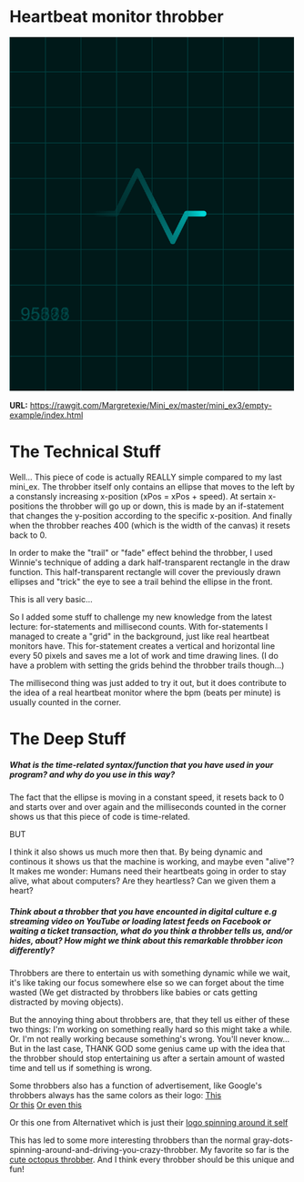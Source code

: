 # Heartbeat monitor throbber

![alt tekst](throbber.PNG) 

**URL:** https://rawgit.com/Margretexie/Mini_ex/master/mini_ex3/empty-example/index.html

# The Technical Stuff
Well... This piece of code is actually REALLY simple compared to my last mini_ex. The throbber itself only contains an ellipse that moves to the left by a constansly increasing x-position (xPos = xPos + speed). At sertain x-positions the throbber will go up or down, this is made by an if-statement that changes the y-position according to the specific x-position. And finally when the throbber reaches 400 (which is the width of the canvas) it resets back to 0.

In order to make the "trail" or "fade" effect behind the throbber, I used Winnie's technique of adding a dark half-transparent rectangle in the draw function. This half-transparent rectangle will cover the previously drawn ellipses and "trick" the eye to see a trail behind the ellipse in the front.  

This is all very basic...

So I added some stuff to challenge my new knowledge from the latest lecture: for-statements and millisecond counts.
With for-statements I managed to create a "grid" in the background, just like real heartbeat monitors have. This for-statement creates a vertical and horizontal line every 50 pixels and saves me a lot of work and time drawing lines. (I do have a problem with setting the grids behind the throbber trails though...)

The millisecond thing was just added to try it out, but it does contribute to the idea of a real heartbeat monitor where the bpm (beats per minute) is usually counted in the corner.

# The Deep Stuff
##### What is the time-related syntax/function that you have used in your program? and why do you use in this way?
The fact that the ellipse is moving in a constant speed, it resets back to 0 and starts over and over again and the milliseconds counted in the corner shows us that this piece of code is time-related. 

BUT

I think it also shows us much more then that. By being dynamic and continous it shows us that the machine is working, and maybe even "alive"? It makes me wonder: Humans need their heartbeats going in order to stay alive, what about computers? Are they heartless? Can we given them a heart?

##### Think about a throbber that you have encounted in digital culture e.g streaming video on YouTube or loading latest feeds on Facebook or waiting a ticket transaction, what do you think a throbber tells us, and/or hides, about? How might we think about this remarkable throbber icon differently?
Throbbers are there to entertain us with something dynamic while we wait, it's like taking our focus somewhere else so we can forget about the time wasted (We get distracted by throbbers like babies or cats getting distracted by moving objects). 

But the annoying thing about throbbers are, that they tell us either of these two things: I'm working on something really hard so this might take a while. Or. I'm not really working because something's wrong. You'll never know... But in the last case, THANK GOD some genius came up with the idea that the throbber should stop entertaining us after a sertain amount of wasted time and tell us if something is wrong.

Some throbbers also has a function of advertisement, like Google's throbbers always has the same colors as their logo:
[This](https://dribbble.com/shots/1191457-Dots-Throbber)   
[Or this](https://dribbble.com/shots/1198509-Google-Plus-Like-Loader)
[Or even this](https://giphy.com/gifs/little-mix-icons-Ne0tAkq2Ku2w8)

Or this one from Alternativet which is just their [logo spinning around it self](https://alleos.alternativet.dk/user/3980)

This has led to some more interesting throbbers than the normal gray-dots-spinning-around-and-driving-you-crazy-throbber. My favorite so far is the [cute octopus throbber](https://imgur.com/gallery/r3PStS5). And I think every throbber should be this unique and fun!
